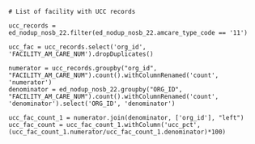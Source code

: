 
    # List of facility with UCC records

    ucc_records = ed_nodup_nosb_22.filter(ed_nodup_nosb_22.amcare_type_code == '11')
    
    ucc_fac = ucc_records.select('org_id', 'FACILITY_AM_CARE_NUM').dropDuplicates()
    
    numerator = ucc_records.groupby("org_id", "FACILITY_AM_CARE_NUM").count().withColumnRenamed('count', 'numerator')
    denominator = ed_nodup_nosb_22.groupby("ORG_ID", "FACILITY_AM_CARE_NUM").count().withColumnRenamed('count', 'denominator').select('ORG_ID', 'denominator')
    
    ucc_fac_count_1 = numerator.join(denominator, ['org_id'], "left")
    ucc_fac_count = ucc_fac_count_1.withColumn('ucc_pct', (ucc_fac_count_1.numerator/ucc_fac_count_1.denominator)*100)
